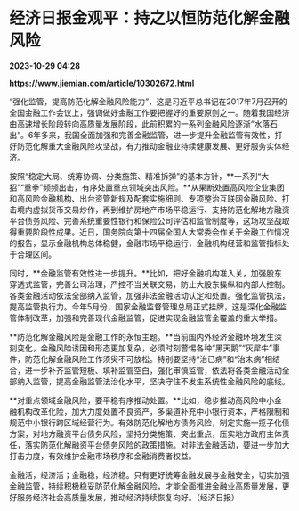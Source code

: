 # 经济日报金观平：持之以恒防范化解金融风险

**2023-10-29 04:28**

**https://www.jiemian.com/article/10302672.html**

“强化监管，提高防范化解金融风险能力”，这是习近平总书记在2017年7月召开的全国金融工作会议上，强调做好金融工作要把握好的重要原则之一。随着我国经济由高速增长阶段转向高质量发展阶段，此前积累的一系列金融风险逐渐“水落石出”。6年多来，我国全面加强和完善金融监管，进一步提升金融监管有效性，打好防范化解重大金融风险攻坚战，有力推动金融业持续健康发展、更好服务实体经济。

按照“稳定大局、统筹协调、分类施策、精准拆弹”的基本方针，**一系列“大招”“重拳”频频出击，有序处置重点领域突出风险。**从果断处置高风险企业集团和高风险金融机构、出台资管新规及配套实施细则、专项整治互联网金融风险、打击境内虚拟货币交易炒作，再到维护房地产市场平稳运行、支持防范化解地方融资平台债务风险、完善系统重要性银行和保险公司评估和监管制度等，这场攻坚战取得重要阶段性成果。近日，国务院向第十四届全国人大常委会作关于金融工作情况的报告，显示金融机构总体稳健，金融市场平稳运行，金融机构经营和监管指标处于合理区间。

同时，**金融监管有效性进一步提升。**比如，把好金融机构准入关，加强股东穿透式监管，完善公司治理，严控不当关联交易，防止大股东操纵和内部人控制。各类金融活动依法全部纳入监管，加强非法金融活动认定和处置。强化监管执法，提高监管执行力。今年5月份，国家金融监督管理总局正式挂牌，这是深化金融监管体制改革，加强和完善现代金融监管，促进实现金融监管全覆盖的重大举措。

**防范化解金融风险是金融工作的永恒主题。**当前国内外经济金融环境发生深刻变化，金融风险诱因和形态更加复杂，必须时刻警惕各种“黑天鹅”“灰犀牛”事件，防范化解金融风险工作须臾不可放松。特别要坚持“治已病”和“治未病”相结合，进一步补齐监管短板、填补监管空白，强化审慎监管，依法将各类金融活动全部纳入监管，提高金融监管法治化水平，坚决守住不发生系统性金融风险的底线。

**对重点领域金融风险，要平稳有序推动处置。**比如，稳步推动高风险中小金融机构改革化险，加大力度处置不良资产，多渠道补充中小银行资本，严格限制和规范中小银行跨区域经营行为。有效防范化解地方债务风险，制定实施一揽子化债方案，对地方融资平台债务风险，坚持分类施策、突出重点，压实地方政府主体责任，落实防范化解融资平台债务风险的政策措施。对非法金融活动，要进一步加大打击力度，有效维护金融市场秩序和金融消费者权益。

金融活，经济活；金融稳，经济稳。只有更好统筹金融发展与金融安全，切实加强金融监管，持续积极稳妥防范化解金融风险，才能全面推进金融业高质量发展，更好服务经济社会高质量发展，推动经济持续恢复向好。（经济日报）
